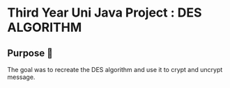 # Third Year Uni Java Project : DES ALGORITHM


## Purpose :gem:

The goal was to recreate the DES algorithm and use it to crypt and uncrypt message.
